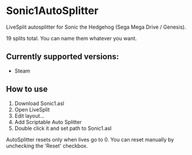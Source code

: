 # Sonic1AutoSplitter

LiveSplit autosplitter for Sonic the Hedgehog (Sega Mega Drive / Genesis).

19 splits total. You can name them whatever you want.



## Currently supported versions:
- Steam

## How to use

1. Download Sonic1.asl
2. Open LiveSplit
3. Edit layout...
4. Add Scriptable Auto Splitter
5. Double click it and set path to Sonic1.asl

AutoSplitter resets only when lives go to 0. You can reset manually by unchecking the 'Reset' checkbox.
